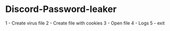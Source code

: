 # Discord-Password-leaker

1 - Create virus file
2 - Create file with cookies
3 - Open file
4 - Logs
5 - exit

